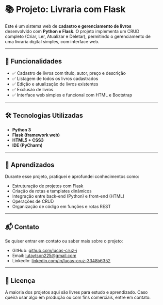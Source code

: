 # 📚 Projeto: Livraria com Flask

Este é um sistema web de **cadastro e gerenciamento de livros** desenvolvido com **Python e Flask**. O projeto implementa um CRUD completo (Criar, Ler, Atualizar e Deletar), permitindo o gerenciamento de uma livraria digital simples, com interface web.

---

## 📁 Funcionalidades

- ✅ Cadastro de livros com título, autor, preço e descrição
- ✅ Listagem de todos os livros cadastrados
- ✅ Edição e atualização de livros existentes
- ✅ Exclusão de livros
- ✅ Interface web simples e funcional com HTML e Bootstrap

---

## 🛠️ Tecnologias Utilizadas

- **Python 3**
- **Flask (framework web)**
- **HTML5 + CSS3**
- **IDE (PyCharm)**

---

## 🧠 Aprendizados

Durante esse projeto, pratiquei e aprofundei conhecimentos como:

- Estruturação de projetos com Flask
- Criação de rotas e templates dinâmicos
- Integração entre back-end (Python) e front-end (HTML)
- Operações de CRUD
- Organização de código em funções e rotas REST

---

## 📬 Contato

Se quiser entrar em contato ou saber mais sobre o projeto:

- GitHub: [github.com/lucas-cruz-i](https://github.com/lucas-cruz-i)
- Email: lutaytson225@gmail.com
- LinkedIn: [linkedin.com/in/lucas-cruz-3348b6352](https://www.linkedin.com/in/lucas-cruz-3348b6352/?originalSubdomain=br)

---

## 📄 Licença

A maioria dos projetos aqui são livres para estudo e aprendizado. Caso queira usar algo em produção ou com fins comerciais, entre em contato.
